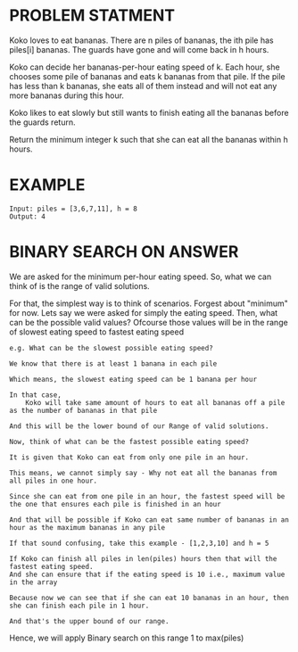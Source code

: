 # PROBLEM STATMENT

Koko loves to eat bananas. There are n piles of bananas, the ith pile has piles[i] bananas. The guards have gone and will come back in h hours.

Koko can decide her bananas-per-hour eating speed of k. Each hour, she chooses some pile of bananas and eats k bananas from that pile. If the pile has less than k bananas, she eats all of them instead and will not eat any more bananas during this hour.

Koko likes to eat slowly but still wants to finish eating all the bananas before the guards return.

Return the minimum integer k such that she can eat all the bananas within h hours.

# EXAMPLE

    Input: piles = [3,6,7,11], h = 8
    Output: 4

# BINARY SEARCH ON ANSWER

We are asked for the minimum per-hour eating speed. So, what we can think of is the range of valid solutions.

For that, the simplest way is to think of scenarios. Forgest about "minimum" for now. Lets say we were asked for simply the eating speed.
Then, what can be the possible valid values? Ofcourse those values will be in the range of slowest eating speed to fastest eating speed

	e.g. What can be the slowest possible eating speed?
	
	We know that there is at least 1 banana in each pile
	
	Which means, the slowest eating speed can be 1 banana per hour
	
	In that case, 
		Koko will take same amount of hours to eat all bananas off a pile as the number of bananas in that pile
		
	And this will be the lower bound of our Range of valid solutions.
	
	Now, think of what can be the fastest possible eating speed?
	
	It is given that Koko can eat from only one pile in an hour. 
	
	This means, we cannot simply say - Why not eat all the bananas from all piles in one hour.
	
	Since she can eat from one pile in an hour, the fastest speed will be the one that ensures each pile is finished in an hour
	
	And that will be possible if Koko can eat same number of bananas in an hour as the maximum bananas in any pile
	
	If that sound confusing, take this example - [1,2,3,10] and h = 5
	
	If Koko can finish all piles in len(piles) hours then that will the fastest eating speed.
	And she can ensure that if the eating speed is 10 i.e., maximum value in the array
	
	Because now we can see that if she can eat 10 bananas in an hour, then she can finish each pile in 1 hour.

	And that's the upper bound of our range.
	
Hence, we will apply Binary search on this range 1 to max(piles)